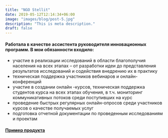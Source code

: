 ```yaml
---
title: "NGO Stellit"
date: 2019-05-12T12:14:34+06:00
image: "images/blog/post-5.jpg"
description: "This is meta description."
draft: false
---
```


#### Работала в качестве ассистента руководителя инновационных программ. В мои обязанности входило:

- участие в реализации исследований в области благополучия населения на всех этапах – от разработки идеи до представления результатов исследований и содействия внедрению их в практику
- техническая поддержка участников вебинаров и онлайн-конференций
- участие в создании онлайн -курсов, техническая поддержка студентов курса на всех этапах обучения, в т.ч. мониторинг коммуникативных потоков среди поступивших на курс
- проведение быстрых регулярных онлайн-опросов среди участников курсов о качестве получаемых услуг
- подготовка отчетной документации по проведенным исследованиям и проектам

#### [Пример продукта](https://center-game.com/course-platform")
